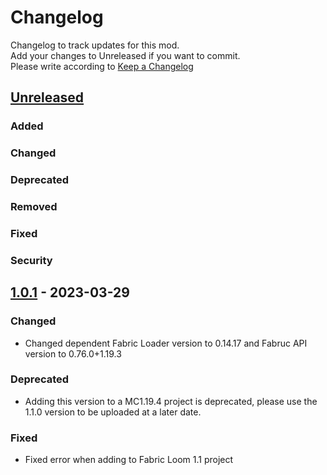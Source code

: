 # Changelog
Changelog to track updates for this mod.  
    Add your changes to Unreleased if you want to commit.  
    Please write according to [Keep a Changelog](https://keepachangelog.com/en/1.0.0/)

## [Unreleased]

### Added

### Changed

### Deprecated

### Removed

### Fixed

### Security

## [1.0.1] - 2023-03-29

### Changed
- Changed dependent Fabric Loader version to 0.14.17 and Fabruc API version to 0.76.0+1.19.3

### Deprecated
- Adding this version to a MC1.19.4 project is deprecated, please use the 1.1.0 version to be uploaded at a later date.

### Fixed
- Fixed error when adding to Fabric Loom 1.1 project

[Unreleased]: https://github.com/TeamFelnull/SpecialModelLoader/compare/v1.0.1...HEAD
[1.0.1]: https://github.com/TeamFelnull/SpecialModelLoader/commits/v1.0.1
